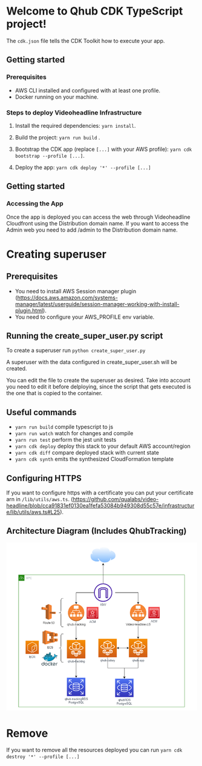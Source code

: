 # Welcome to Qhub CDK TypeScript project!
The `cdk.json` file tells the CDK Toolkit how to execute your app.

## Getting started
### Prerequisites
- AWS CLI installed and configured with at least one profile.
- Docker running on your machine.
### Steps to deploy Videoheadline Infrastructure
1. Install the required dependencies: `yarn install`.

2. Build the project: `yarn run build` .

3. Bootstrap the CDK app (replace `[...]` with your AWS profile): `yarn cdk bootstrap --profile [...]`.

4. Deploy the app: `yarn cdk deploy '*' --profile [...]`

## Getting started
### Accessing the App
Once the app is deployed you can access the web through Videoheadline Cloudfront using the Distribution domain name.
If you want to access the Admin web you need to add /admin to the Distribution domain name.
# Creating superuser
## Prerequisites
- You need to install AWS Session manager plugin (https://docs.aws.amazon.com/systems-manager/latest/userguide/session-manager-working-with-install-plugin.html).
- You need to configure your AWS_PROFILE env variable.

## Running the create_super_user.py script
To create a superuser run `python create_super_user.py`

A superuser with the data configured in create_super_user.sh will be created.

You can edit the file to create the superuser as desired. Take into account you need to edit it before delploying, since the script
that gets executed is the one that is copied to the container.
## Useful commands
-   `yarn run build` compile typescript to js
-   `yarn run watch` watch for changes and compile
-   `yarn run test` perform the jest unit tests
-   `yarn cdk deploy` deploy this stack to your default AWS account/region
-   `yarn cdk diff` compare deployed stack with current state
-   `yarn cdk synth` emits the synthesized CloudFormation template
## Configuring HTTPS
If you want to configure https with a certificate you can put your certificate arn in `/lib/utils/aws.ts`. (https://github.com/qualabs/video-headline/blob/cca91831ef0130ea1fefa53084b949308d55c57e/infrastructure/lib/utils/aws.ts#L25).
## Architecture Diagram (Includes QhubTracking)
![Architecture Diagram](architecture.png)

# Remove

If you want to remove all the resources deployed you can run `yarn cdk destroy '*' --profile [...]`

